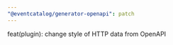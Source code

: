 ```yaml
---
"@eventcatalog/generator-openapi": patch
---
```


feat(plugin): change style of HTTP data from OpenAPI
